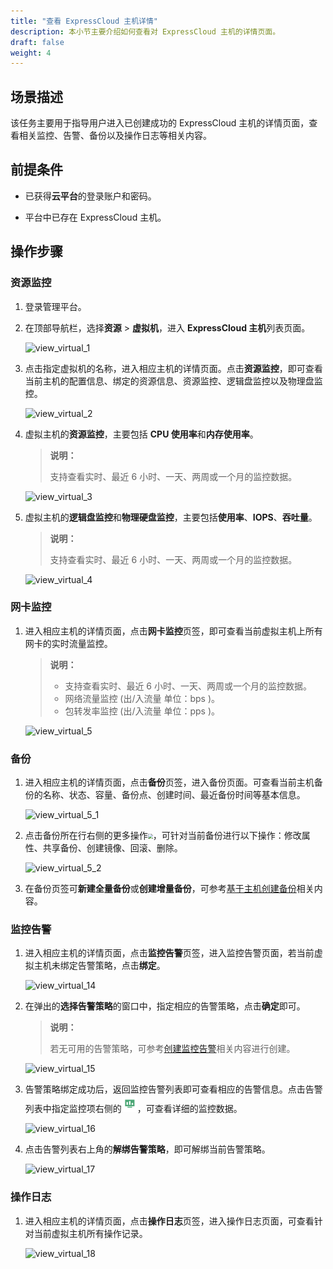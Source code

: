 ```yaml
---
title: "查看 ExpressCloud 主机详情"
description: 本小节主要介绍如何查看对 ExpressCloud 主机的详情页面。
draft: false
weight: 4
---
```


## 场景描述

该任务主要用于指导用户进入已创建成功的 ExpressCloud 主机的详情页面，查看相关监控、告警、备份以及操作日志等相关内容。

## 前提条件

- 已获得**云平台**的登录账户和密码。

- 平台中已存在 ExpressCloud 主机。

## 操作步骤

### 资源监控

1. 登录管理平台。

2. 在顶部导航栏，选择**资源** > **虚拟机**，进入 **ExpressCloud 主机**列表页面。

   ![view_virtual_1](../../../_images/view_virtual_1.png)

3. 点击指定虚拟机的名称，进入相应主机的详情页面。点击**资源监控**，即可查看当前主机的配置信息、绑定的资源信息、资源监控、逻辑盘监控以及物理盘监控。

   ![view_virtual_2](../../../_images/view_virtual_2.png)

4. 虚拟主机的**资源监控**，主要包括 **CPU 使用率**和**内存使用率**。

   > **说明：**
   >
   > 支持查看实时、最近 6 小时、一天、两周或一个月的监控数据。

   ![view_virtual_3](../../../_images/view_virtual_3.png)

5. 虚拟主机的**逻辑盘监控**和**物理硬盘监控**，主要包括**使用率**、**IOPS**、**吞吐量**。

   > **说明：**
   >
   > 支持查看实时、最近 6 小时、一天、两周或一个月的监控数据。

   ![view_virtual_4](../../../_images/view_virtual_4.png)

### 网卡监控

1. 进入相应主机的详情页面，点击**网卡监控**页签，即可查看当前虚拟主机上所有网卡的实时流量监控。

   > **说明：**
   >
   > - 支持查看实时、最近 6 小时、一天、两周或一个月的监控数据。
   > - 网络流量监控 (出/入流量 单位：bps )。
   > - 包转发率监控 (出/入流量 单位：pps )。

   ![view_virtual_5](../../../_images/view_virtual_5.png)

### 备份

1. 进入相应主机的详情页面，点击**备份**页签，进入备份页面。可查看当前主机备份的名称、状态、容量、备份点、创建时间、最近备份时间等基本信息。

   ![view_virtual_5_1](../../../_images/view_virtual_5_1.png)
  
2. 点击备份所在行右侧的更多操作<img src="../../../_images/more_operation.png" style="zoom:50%;" />，可针对当前备份进行以下操作：修改属性、共享备份、创建镜像、回滚、删除。


   ![view_virtual_5_2](../../../_images/view_virtual_5_2.png)

3. 在备份页签可**新建全量备份**或**创建增量备份**，可参考[基于主机创建备份](/resource/virtual/expresscloud/create_virtual_backup)相关内容。

### 监控告警

1. 进入相应主机的详情页面，点击**监控告警**页签，进入监控告警页面，若当前虚拟主机未绑定告警策略，点击**绑定**。

   ![view_virtual_14](../../../_images/view_virtual_14.png)

2. 在弹出的**选择告警策略**的窗口中，指定相应的告警策略，点击**确定**即可。

   > **说明：**
   >
   > 若无可用的告警策略，可参考[创建监控告警](/ops_tool/monitor/create_moitor)相关内容进行创建。


   ![view_virtual_15](../../../_images/view_virtual_15.png)

3. 告警策略绑定成功后，返回监控告警列表即可查看相应的告警信息。点击告警列表中指定监控项右侧的<img src="../../_images/monitor.png" style="zoom:50%;" />，可查看详细的监控数据。

   ![view_virtual_16](../../../_images/view_virtual_16.png)

4. 点击告警列表右上角的**解绑告警策略**，即可解绑当前告警策略。

   ![view_virtual_17](../../../_images/view_virtual_17.png)

### 操作日志

1. 进入相应主机的详情页面，点击**操作日志**页签，进入操作日志页面，可查看针对当前虚拟主机所有操作记录。

   ![view_virtual_18](../../../_images/view_virtual_18.png)



